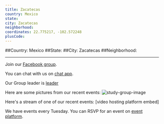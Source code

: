 ```yaml
---
title: Zacatecas
country: Mexico
state: 
city: Zacatecas
neighborhood: 
coordinates: 22.775217, -102.572248
plusCode:
---
```


##Country: Mexico
##State: 
##City: Zacatecas
##Neighborhood: 
*****
Join our [Facebook group](https://www.facebook.com/groups/free.code.camp.zacatecas).

You can chat with us on [chat app]().

Our Group leader is [leader]()

Here are some pictures from our recent events:
![study-group-image]()

Here's a stream of one of our recent events:
[video hosting platform embed]

We have events every Tuesday. You can RSVP for an event on [event platform]().
